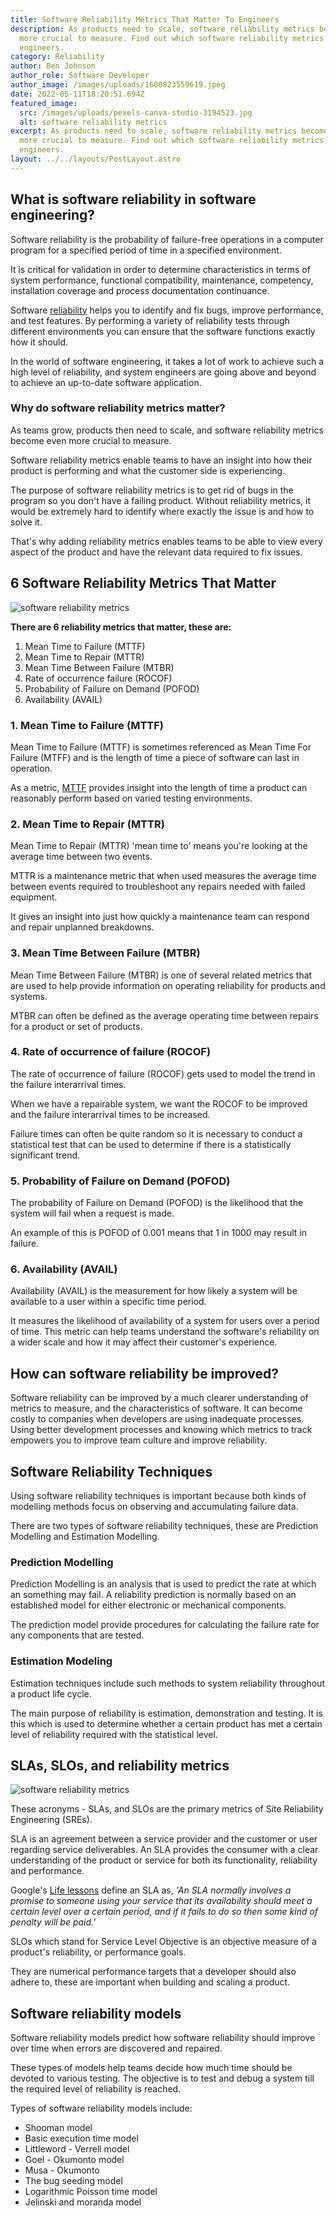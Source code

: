 ```yaml
---
title: Software Reliability Metrics That Matter To Engineers
description: As products need to scale, software reliability metrics become even
  more crucial to measure. Find out which software reliability metrics matter to
  engineers.
category: Reliability
author: Ben Johnson
author_role: Software Developer
author_image: /images/uploads/1600823559619.jpeg
date: 2022-05-11T18:20:51.694Z
featured_image:
  src: /images/uploads/pexels-canva-studio-3194523.jpg
  alt: software reliability metrics
excerpt: As products need to scale, software reliability metrics become even
  more crucial to measure. Find out which software reliability metrics matter to
  engineers.
layout: ../../layouts/PostLayout.astro
---
```

## What is software reliability in software engineering?

Software reliability is the probability of failure-free operations in a computer program for a specified period of time in a specified environment.

It is critical for validation in order to determine characteristics in terms of system performance, functional compatibility, maintenance, competency, installation coverage and process documentation continuance.

Software [reliability](https://reliably.com/blog/implementing-service-reliability-in-the-world-of-remote-work/) helps you to identify and fix bugs, improve performance, and test features. By performing a variety of reliability tests through different environments you can ensure that the software functions exactly how it should.

In the world of software engineering, it takes a lot of work to achieve such a high level of reliability, and system engineers are going above and beyond to achieve an up-to-date software application.

### Why do software reliability metrics matter?

As teams grow, products then need to scale, and software reliability metrics become even more crucial to measure.

Software reliability metrics enable teams to have an insight into how their product is performing and what the customer side is experiencing.

The purpose of software reliability metrics is to get rid of bugs in the program so you don't have a failing product. Without reliability metrics, it would be extremely hard to identify where exactly the issue is and how to solve it.

That's why adding reliability metrics enables teams to be able to view every aspect of the product and have the relevant data required to fix issues.

## 6 Software Reliability Metrics That Matter

![software reliability metrics](/images/uploads/markus-spiske-hvsr_cvecvi-unsplash.jpg "software reliability metrics")

**There are 6 reliability metrics that matter, these are:**

1. Mean Time to Failure (MTTF)
2. Mean Time to Repair (MTTR)
3. Mean Time Between Failure (MTBR)
4. Rate of occurrence failure (ROCOF)
5. Probability of Failure on Demand (POFOD)
6. Availability (AVAIL)

### 1. Mean Time to Failure (MTTF)

Mean Time to Failure (MTTF) is sometimes referenced as Mean Time For Failure (MTFF) and is the length of time a piece of software can last in operation.

As a metric, [MTTF](https://cyberhoot.com/cybrary/mean-time-to-failure-mttf/) provides insight into the length of time a product can reasonably perform based on varied testing environments.

### 2. Mean Time to Repair (MTTR)

Mean Time to Repair (MTTR) 'mean time to' means you're looking at the average time between two events.

MTTR is a maintenance metric that when used measures the average time between events required to troubleshoot any repairs needed with failed equipment.

It gives an insight into just how quickly a maintenance team can respond and repair unplanned breakdowns.

### 3. Mean Time Between Failure (MTBR)

Mean Time Between Failure (MTBR) is one of several related metrics that are used to help provide information on operating reliability for products and systems.

MTBR can often be defined as the average operating time between repairs for a product or set of products.

### 4. Rate of occurrence of failure (ROCOF)

The rate of occurrence of failure (ROCOF) gets used to model the trend in the failure interarrival times.

When we have a repairable system, we want the ROCOF to be improved and the failure interarrival times to be increased.

Failure times can often be quite random so it is necessary to conduct a statistical test that can be used to determine if there is a statistically significant trend.

### 5. Probability of Failure on Demand (POFOD)

The probability of Failure on Demand (POFOD) is the likelihood that the system will fail when a request is made.

An example of this is POFOD of 0.001 means that 1 in 1000 may result in failure.

### 6. Availability (AVAIL)

Availability (AVAIL) is the measurement for how likely a system will be available to a user within a specific time period.

It measures the likelihood of availability of a system for users over a period of time. This metric can help teams understand the software's reliability on a wider scale and how it may affect their customer's experience.

## How can software reliability be improved?

Software reliability can be improved by a much clearer understanding of metrics to measure, and the characteristics of software. It can become costly to companies when developers are using inadequate processes. Using better development processes and knowing which metrics to track empowers you to improve team culture and improve reliability.

## Software Reliability Techniques

Using software reliability techniques is important because both kinds of modelling methods focus on observing and accumulating failure data.

There are two types of software reliability techniques, these are Prediction Modelling and Estimation Modelling.

### Prediction Modelling

Prediction Modelling is an analysis that is used to predict the rate at which an something may fail. A reliability prediction is normally based on an established model for either electronic or mechanical components.

The prediction model provide procedures for calculating the failure rate for any components that are tested.

### Estimation Modeling

Estimation techniques include such methods to system reliability throughout a product life cycle.

The main purpose of reliability is estimation, demonstration and testing. It is this which is used to determine whether a certain product has met a certain level of reliability required with the statistical level.

## SLAs, SLOs, and reliability metrics

![software reliability metrics](/images/uploads/mimi-thian-7tb-eztb8kk-unsplash.jpg "software reliability metrics")

These acronyms - SLAs, and SLOs are the primary metrics of Site Reliability Engineering (SREs).

SLA is an agreement between a service provider and the customer or user regarding service deliverables. An SLA provides the consumer with a clear understanding of the product or service for both its functionality, reliability and performance.

Google's [Life lessons](https://cloud.google.com/blog/products/gcp/availability-part-deux-CRE-life-lessons) define an SLA as, *'An SLA normally involves a promise to someone using your service that its availability should meet a certain level over a certain period, and if it fails to do so then some kind of penalty will be paid.'*

SLOs which stand for Service Level Objective is an objective measure of a product's reliability, or performance goals.

They are numerical performance targets that a developer should also adhere to, these are important when building and scaling a product.

## Software reliability models

Software reliability models predict how software reliability should improve over time when errors are discovered and repaired.

These types of models help teams decide how much time should be devoted to various testing. The objective is to test and debug a system till the required level of reliability is reached.

Types of software reliability models include:

* Shooman model
* Basic execution time model
* Littleword - Verrell model
* Goel - Okumonto model
* Musa - Okumonto
* The bug seeding model
* Logarithmic Poisson time model
* Jelinski and moranda model